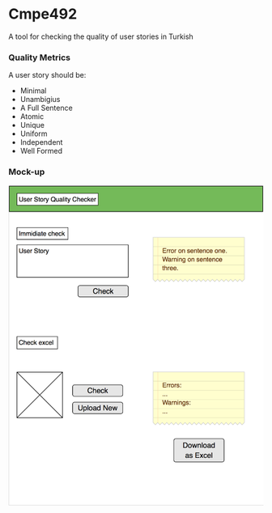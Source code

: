 # Cmpe492
A tool for checking the quality of user stories in Turkish

### Quality Metrics
A user story should be:
* Minimal
* Unambigius
* A Full Sentence
* Atomic
* Unique
* Uniform
* Independent
* Well Formed


### Mock-up

![Mock-up](https://raw.githubusercontent.com/akinilerle/Cmpe492/master/media/mock-up.png)
